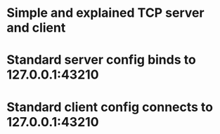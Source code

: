 # Simple and explained TCP server and client
# Standard server config binds to 127.0.0.1:43210
# Standard client config connects to 127.0.0.1:43210
